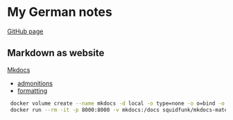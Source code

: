 # My German notes

[GitHub page](https://d45a74.github.io/deutsch/)

## Markdown as website

[Mkdocs](https://squidfunk.github.io/mkdocs-material/publishing-your-site/)

- [admonitions](https://squidfunk.github.io/mkdocs-material/reference/admonitions/#supported-types)
- [formatting](https://squidfunk.github.io/mkdocs-material/reference/formatting/#usage)

``` bash
 docker volume create --name mkdocs -d local -o type=none -o o=bind -o device="$PWD"
 docker run --rm -it -p 8000:8000 -v mkdocs:/docs squidfunk/mkdocs-material
```
